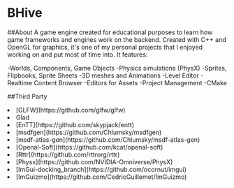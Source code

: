 # BHive

 ##About
A game engine created for educational purposes to learn how game frameworks and engines work on the backend. Created with C++ and OpenGL for graphics, it's one of my personal projects that I enjoyed working on and put most of time into. It features:

-Worlds, Components, Game Objects
-Physics simulations (PhysX)
-Sprites, Flipbooks, Sprite Sheets
-3D meshes and Animations
-Level Editor
-Realtime Content Browser
-Editors for Assets
-Project Management
-CMake

##Third Party
<li>[GLFW](https://github.com/glfw/glfw)</li>
<li>Glad</li>
<li>[EnTT](https://github.com/skypjack/entt)</li>
<li>[msdfgen](https://github.com/Chlumsky/msdfgen)</li>
<li>[msdf-atlas-gen](https://github.com/Chlumsky/msdf-atlas-gen)</li>
<li>[Openal-Soft](https://github.com/kcat/openal-soft)</li>
<li>[Rttr](https://github.com/rttrorg/rttr)</li>
<li>[Physx](https://github.com/NVIDIA-Omniverse/PhysX)</li>
<li>[ImGui-docking_branch](https://github.com/ocornut/imgui)</li>
<li>[ImGuizmo](https://github.com/CedricGuillemet/ImGuizmo)</li>
